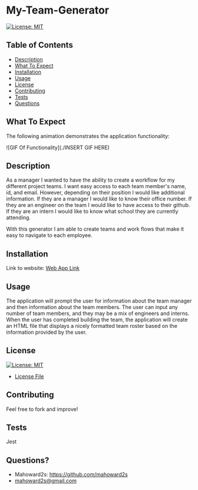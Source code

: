 # My-Team-Generator

[![License: MIT](https://img.shields.io/badge/License-MIT-yellow.svg)](https://opensource.org/licenses/MIT)

## Table of Contents
- [Description](#description)
- [What To Expect](#what-to-expect)
- [Installation](#installation)
- [Usage](#usage)
- [License](#license)
- [Contributing](#contributing)
- [Tests](#tests)
- [Questions](#questions)

## What To Expect

The following animation demonstrates the application functionality:

![GIF Of Functionality](./INSERT GIF HERE)

## Description
As a manager I wanted to have the ability to create a workflow for my different project teams.   I want easy access to each team member's name, id, and email.   However, depending on their position I would like additional information.  If they are a manager I would like to know their office number.  If they are an engineer on the team I would like to have access to their github.  If they are an intern I would like to know what school they are currently attending.  

With this generator I am able to create teams and work flows that make it easy to navigate to each employee.

## Installation
Link to website:
[Web App Link]()

## Usage 
The application will prompt the user for information about the team manager and then information about the team members. The user can input any number of team members, and they may be a mix of engineers and interns. When the user has completed building the team, the application will create an HTML file that displays a nicely formatted team roster based on the information provided by the user. 

## License
[![License: MIT](https://img.shields.io/badge/License-MIT-yellow.svg)](https://opensource.org/licenses/MIT)
- [License File](./LICENSE.txt)

## Contributing
Feel free to fork and improve!

## Tests
Jest

## Questions?
- Mahoward2s: https://github.com/mahoward2s
- mahoward2s@gmail.com